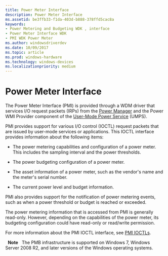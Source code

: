 ```yaml
---
title: Power Meter Interface
description: Power Meter Interface
ms.assetid: be3ffb33-f1da-403d-b888-378ffd5cac8a
keywords:
- Power Metering and Budgeting WDK , interface
- Power Meter Interface WDK
- PMI WDK Power Meter
ms.author: windowsdriverdev
ms.date: 10/09/2017
ms.topic: article
ms.prod: windows-hardware
ms.technology: windows-devices
ms.localizationpriority: medium
---
```


# Power Meter Interface


The Power Meter Interface (PMI) is provided through a WDM driver that services I/O request packets (IRPs) from the [Power Manager](https://msdn.microsoft.com/library/windows/hardware/ff559829) and the Power WMI Provider component of the [User-Mode Power Service](user-mode-power-service.md) (UMPS).

PMI provides support for various I/O control (IOCTL) request packets that are issued by user-mode services or applications. This IOCTL interface provides information about the following items:

-   The power metering capabilities and configuration of a power meter. This includes the sampling interval and the power thresholds.

-   The power budgeting configuration of a power meter.

-   The asset information of a power meter, such as the vendor's name and the meter's serial number.

-   The current power level and budget information.

PMI also provides support for the notification of power metering events, such as when a power threshold or budget is reached or exceeded.

The power metering information that is accessed from PMI is generally read-only. However, depending on the capabilities of the power meter, its budgeting configuration could have read-only or read/write permission.

For more information about the PMI IOCTL interface, see [PMI IOCTLs](https://msdn.microsoft.com/library/windows/hardware/ff543884).

 
**Note**   The PMB infrastructure is supported on Windows 7, Windows Server 2008 R2, and later versions of the Windows operating systems.


 




